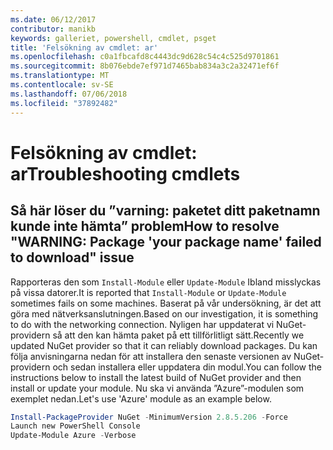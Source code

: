 ```yaml
---
ms.date: 06/12/2017
contributor: manikb
keywords: galleriet, powershell, cmdlet, psget
title: 'Felsökning av cmdlet: ar'
ms.openlocfilehash: c0a1fbcafd8c4443dc9d628c54c4c525d9701861
ms.sourcegitcommit: 8b076ebde7ef971d7465bab834a3c2a32471ef6f
ms.translationtype: MT
ms.contentlocale: sv-SE
ms.lasthandoff: 07/06/2018
ms.locfileid: "37892482"
---
```

# <a name="troubleshooting-cmdlets"></a><span data-ttu-id="24150-103">Felsökning av cmdlet: ar</span><span class="sxs-lookup"><span data-stu-id="24150-103">Troubleshooting cmdlets</span></span>

## <a name="how-to-resolve-warning-package-your-package-name-failed-to-download-issue"></a><span data-ttu-id="24150-104">Så här löser du ”varning: paketet ditt paketnamn kunde inte hämta” problem</span><span class="sxs-lookup"><span data-stu-id="24150-104">How to resolve "WARNING: Package 'your package name' failed to download" issue</span></span>

<span data-ttu-id="24150-105">Rapporteras den som `Install-Module` eller `Update-Module` Ibland misslyckas på vissa datorer.</span><span class="sxs-lookup"><span data-stu-id="24150-105">It is reported that `Install-Module` or `Update-Module` sometimes fails on some machines.</span></span>
<span data-ttu-id="24150-106">Baserat på vår undersökning, är det att göra med nätverksanslutningen.</span><span class="sxs-lookup"><span data-stu-id="24150-106">Based on our investigation, it is something to do with the networking connection.</span></span>
<span data-ttu-id="24150-107">Nyligen har uppdaterat vi NuGet-providern så att den kan hämta paket på ett tillförlitligt sätt.</span><span class="sxs-lookup"><span data-stu-id="24150-107">Recently we updated NuGet provider so that it can reliably download packages.</span></span>
<span data-ttu-id="24150-108">Du kan följa anvisningarna nedan för att installera den senaste versionen av NuGet-providern och sedan installera eller uppdatera din modul.</span><span class="sxs-lookup"><span data-stu-id="24150-108">You can follow the instructions below to install the latest build of NuGet provider and then install or update your module.</span></span>
<span data-ttu-id="24150-109">Nu ska vi använda ”Azure”-modulen som exemplet nedan.</span><span class="sxs-lookup"><span data-stu-id="24150-109">Let's use 'Azure' module as an example below.</span></span>

```powershell
Install-PackageProvider NuGet -MinimumVersion 2.8.5.206 -Force
Launch new PowerShell Console
Update-Module Azure -Verbose
```